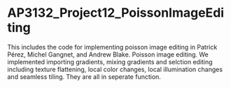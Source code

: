 # AP3132_Project12_PoissonImageEditing
This includes the code for implementing poisson image editing in Patrick Pérez, Michel Gangnet, and Andrew Blake. Poisson image editing. 
We implemented importing gradients, mixing gradients and selction editing including texture flattening, local color changes, local illumination changes and seamless tiling. They are all in seperate function.
